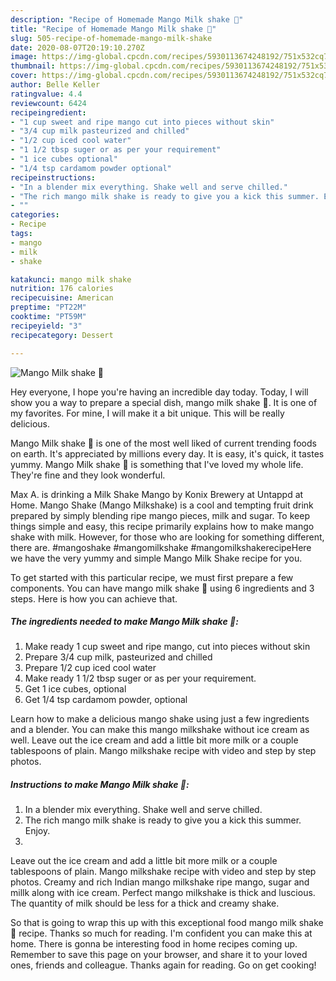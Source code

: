 ```yaml
---
description: "Recipe of Homemade Mango Milk shake 🍹"
title: "Recipe of Homemade Mango Milk shake 🍹"
slug: 505-recipe-of-homemade-mango-milk-shake
date: 2020-08-07T20:19:10.270Z
image: https://img-global.cpcdn.com/recipes/5930113674248192/751x532cq70/mango-milk-shake-🍹-recipe-main-photo.jpg
thumbnail: https://img-global.cpcdn.com/recipes/5930113674248192/751x532cq70/mango-milk-shake-🍹-recipe-main-photo.jpg
cover: https://img-global.cpcdn.com/recipes/5930113674248192/751x532cq70/mango-milk-shake-🍹-recipe-main-photo.jpg
author: Belle Keller
ratingvalue: 4.4
reviewcount: 6424
recipeingredient:
- "1 cup sweet and ripe mango cut into pieces without skin"
- "3/4 cup milk pasteurized and chilled"
- "1/2 cup iced cool water"
- "1 1/2 tbsp suger or as per your requirement"
- "1 ice cubes optional"
- "1/4 tsp cardamom powder optional"
recipeinstructions:
- "In a blender mix everything. Shake well and serve chilled."
- "The rich mango milk shake is ready to give you a kick this summer. Enjoy."
- ""
categories:
- Recipe
tags:
- mango
- milk
- shake

katakunci: mango milk shake 
nutrition: 176 calories
recipecuisine: American
preptime: "PT22M"
cooktime: "PT59M"
recipeyield: "3"
recipecategory: Dessert

---
```



![Mango Milk shake 🍹](https://img-global.cpcdn.com/recipes/5930113674248192/751x532cq70/mango-milk-shake-🍹-recipe-main-photo.jpg)

Hey everyone, I hope you're having an incredible day today. Today, I will show you a way to prepare a special dish, mango milk shake 🍹. It is one of my favorites. For mine, I will make it a bit unique. This will be really delicious.

Mango Milk shake 🍹 is one of the most well liked of current trending foods on earth. It's appreciated by millions every day. It is easy, it's quick, it tastes yummy. Mango Milk shake 🍹 is something that I've loved my whole life. They're fine and they look wonderful.

Max A. is drinking a Milk Shake Mango by Konix Brewery at Untappd at Home. Mango Shake (Mango Milkshake) is a cool and tempting fruit drink prepared by simply blending ripe mango pieces, milk and sugar. To keep things simple and easy, this recipe primarily explains how to make mango shake with milk. However, for those who are looking for something different, there are. #mangoshake #mangomilkshake #mangomilkshakerecipeHere we have the very yummy and simple Mango Milk Shake recipe for you.


To get started with this particular recipe, we must first prepare a few components. You can have mango milk shake 🍹 using 6 ingredients and 3 steps. Here is how you can achieve that.

<!--inarticleads1-->

##### The ingredients needed to make Mango Milk shake 🍹:

1. Make ready 1 cup sweet and ripe mango, cut into pieces without skin
1. Prepare 3/4 cup milk, pasteurized and chilled
1. Prepare 1/2 cup iced cool water
1. Make ready 1 1/2 tbsp suger or as per your requirement.
1. Get 1 ice cubes, optional
1. Get 1/4 tsp cardamom powder, optional


Learn how to make a delicious mango shake using just a few ingredients and a blender. You can make this mango milkshake without ice cream as well. Leave out the ice cream and add a little bit more milk or a couple tablespoons of plain. Mango milkshake recipe with video and step by step photos. 

<!--inarticleads2-->

##### Instructions to make Mango Milk shake 🍹:

1. In a blender mix everything. Shake well and serve chilled.
1. The rich mango milk shake is ready to give you a kick this summer. Enjoy.
1. 


Leave out the ice cream and add a little bit more milk or a couple tablespoons of plain. Mango milkshake recipe with video and step by step photos. Creamy and rich Indian mango milkshake ripe mango, sugar and millk along with ice cream. Perfect mango milkshake is thick and luscious. The quantity of milk should be less for a thick and creamy shake. 

So that is going to wrap this up with this exceptional food mango milk shake 🍹 recipe. Thanks so much for reading. I'm confident you can make this at home. There is gonna be interesting food in home recipes coming up. Remember to save this page on your browser, and share it to your loved ones, friends and colleague. Thanks again for reading. Go on get cooking!
